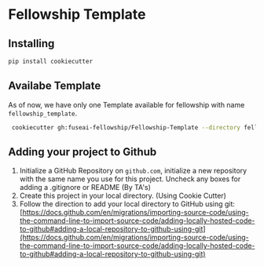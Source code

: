 # Fellowship Template

## Installing 
```bash
pip install cookiecutter
```


## Availabe Template
As of now, we have only one Template available for fellowship with name `fellowship_template`.

```bash
 cookiecutter gh:fuseai-fellowship/Fellowship-Template --directory fellowship_template
``` 



## Adding your project to Github
1. Initialize a GitHub Repository on `github.com`, initialize a new repository with the same name you use for this project. Uncheck any boxes for adding a .gitignore or README (By TA's)
2. Create this project in your local directory. (Using Cookie Cutter)
3. Follow the direction to add your local directory to GitHub using git: [https://docs.github.com/en/migrations/importing-source-code/using-the-command-line-to-import-source-code/adding-locally-hosted-code-to-github#adding-a-local-repository-to-github-using-git](https://docs.github.com/en/migrations/importing-source-code/using-the-command-line-to-import-source-code/adding-locally-hosted-code-to-github#adding-a-local-repository-to-github-using-git)

